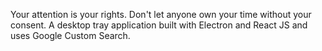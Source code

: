 Your attention is your rights. Don't let anyone own your time without your consent. A desktop tray application built with Electron and React JS and uses Google Custom Search.